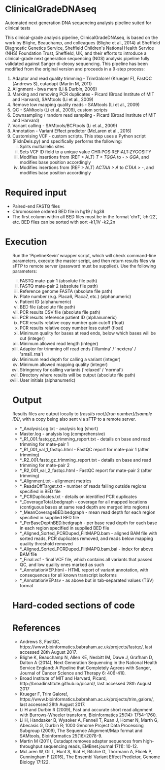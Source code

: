 # ClinicalGradeDNAseq
Automated next generation DNA sequencing analysis pipeline suited for clinical tests

This clinical-grade analysis pipeline, ClinicalGradeDNAseq, is based on the work by Blighe, Beauchamp, and colleagues (Blighe et al., 2014) at Sheffield Diagnostic Genetics Service, Sheffield Children's National Health Service (NHS) Foundation Trust, Sheffield, UK, and their efforts to introduce a clinical-grade next generation sequencing (NGS) analysis pipeline fully validated against Sanger di-deoxy sequencing.
This pipeline has been modified from the original version and proceeds in a 9-step process:
<ol type="1">
  <li>Adaptor and read quality trimming - TrimGalore! (Krueger F), FastQC (Andrews S), cutadapt (Martin M, 2011)</li>
<li>Alignment - bwa mem (Li & Durbin, 2009)</li>
<li>Marking and removing PCR duplicates - Picard (Broad Institute of MIT and Harvard), SAMtools (Li et al., 2009)</li>
<li>Remove low mapping quality reads - SAMtools (Li et al., 2009)</li>
<li>QC - SAMtools (Li et al., 2009), custom scripts</li>
<li>Downsampling / random read sampling - Picard (Broad Institute of MIT and Harvard)</li>
<li>Variant calling - SAMtools/BCFtools (Li et al., 2009)</li>
<li>Annotation - Variant Effect predictor (McLaren et al., 2016)</li>
<li>Customising VCF - custom scripts. This step uses a Python script (FixInDels.py) and specifically performs the following:
  <ol type="i">  
    <li>Splits multiallelic sites</li>
    <li>Sets VCF ID field to a unique value CHR:POS:REF:ALT:ZYGOSITY</li>
    <li>Modifies insertions from (REF > ALT) <i>T > TGGA</i> to <i>- > GGA</i>, and modifies base position accordingly</li>
    <li>Modifies insertions from (REF > ALT) <i>ACTAA > A</i> to <i>CTAA > -</i>, and modifies base position accordingly</li>
  </ol></li>
</ol>
      
<h1>Required input</h1>
<ul>
  <li>Paired-end FASTQ files</li>
<li>Chromosome ordered BED file in hg19 / hg38</li>
<li>The first column within all BED files must be in the format ‘chr1’, ‘chr22’, etc. BED files can be sorted with sort -k1,1V -k2,2n</li>
</ul>

<h1>Execution</h1>
<ol type="1">
Run the ‘PipelineKevin’ wrapper script, which will check command-line parameters, execute the master script, and then return results files via sFTP to remote server (password must be supplied). Use the following parameters:
<ol type="i"">
<li>FASTQ mate-pair 1 (absolute file path)</li>
<li>FASTQ mate-pair 2 (absolute file path)</li>
<li>Reference genome FASTA (absolute file path)</li>
<li>Plate number (e.g. Placa6, Placa7, etc.) (alphanumeric)</li>
<li>Patient ID (alphanumeric)</li>
<li>BED file (absolute file path)</li>
<li>PCR results CSV file (absolute file path)</li>
<li>PCR results reference patient ID (alphanumeric)</li>
<li>PCR results relative copy number gain cutoff (float)</li>
<li>PCR results relative copy number loss cutoff (float)</li>
<li>Minimum quality for bases at read ends, below which bases will be cut (integer)</li>
<li>Minimum allowed read length (integer)</li>
<li>Adaptor for trimming off read ends ('illumina' / 'nextera' / 'small_rna')</li>
<li>Minimum read depth for calling a variant (integer)</li>
<li>Minimum allowed mapping quality (integer)</li>
<li>Stringency for calling variants ('relaxed' / 'normal')</li>
<li>Directory where results will be output (absolute file path)</li>
<li>User initials (alphanumeric)</li>
             </ol>

<h1>Output</h1>
Results files are output locally to <i>[results root]/[run number]/[sample ID]/</i>, with a copy being also sent via sFTP to a remote server.
<ul>
  <li>*_AnalysisLog.txt - analysis log (short)</li>
<li>Master.log - analysis log (comprehensive)</li>
<li>*_R1_001.fastq.gz_trimming_report.txt - details on base and read trimming for mate-pair 1</li>
<li>*_R1_001_val_1_fastqc.html - FastQC report for mate-pair 1 (after trimming)</li>
<li>*_R2_001.fastq.gz_trimming_report.txt - details on base and read trimming for mate-pair 2</li>
<li>*_R2_001_val_2_fastqc.html - FastQC report for mate-pair 2 (after trimming)</li>
<li>*_Alignment.txt - alignment metrics</li>
<li>*_ReadsOffTarget.txt - number of reads falling outside regions specified in BED file</li>
<li>*_PCRDuplicates.txt - details on identified PCR duplicates</li>
<li>*_CoverageTotal.bedgraph - coverage for all mapped locations (contiguous bases at same read depth are merged into regions)</li>
<li>*_MeanCoverageBED.bedgraph - mean read depth for each region specified in supplied BED file</li>
<li>*_PerBaseDepthBED.bedgraph - per base read depth for each base in each region specified in supplied BED file</li>
<li>*_Aligned_Sorted_PCRDuped_FiltMAPQ.bam - aligned BAM file with sorted reads, PCR duplicates removed, and reads below mapping quality threshold removed</li>
<li>*_Aligned_Sorted_PCRDuped_FiltMAPQ.bam.bai - index for above BAM file</li>
<li>*_Final.vcf - final VCF file, which contains all variants that passed QC, and low quality ones marked as such</li>
<li>*_AnnotationVEP.html - HTML report of variant annotation, with consequences for all known transcript isoforms</li>
<li>*_AnnotationVEP.tsv - as above but in tab-separated values (TSV) format</li>
</ul>

<h1>Hard-coded sections of code</h1>


<h1>References</h1>
<ul>
  <li>Andrews S, FastQC, https://www.bioinformatics.babraham.ac.uk/projects/fastqc/, last accessed 28th August 2017.</li>
<li>Blighe K, Beauchamp N, Allen KE, Nesbitt IM, Dawe J, Grafham D, Dalton A (2014), Next Generation Sequencing in the National Health Service England: A Pipeline that Completely Agrees with Sanger, Journal of Cancer Science and Therapy 6: 406-410.</li>
<li>Broad Institute of MIT and Harvard, Picard, http://broadinstitute.github.io/picard/, last accessed 28th August 2017</li>
<li>Krueger F, Trim Galore!, https://www.bioinformatics.babraham.ac.uk/projects/trim_galore/, last accessed 28th August 2017.</li>
<li>Li  H and Durbin R (2009), Fast and accurate short read alignment with Burrows-Wheeler transform, Bioinformatics 25(14): 1754–1760.</li>
<li>Li H, Handsaker B, Wysoker A, Fennell T, Ruan J, Homer N, Marth G, Abecasis G, Durbin R; 1000 Genome Project Data Processing Subgroup (2009), The Sequence Alignment/Map format and SAMtools, Bioinformatics 25(16):2078-9.</li>
<li>Martin M (2011), Cutadapt removes adapter sequences from high-throughput sequencing reads, EMBnet.journal 17(1): 10-12.</li>
<li>McLaren W, Gil L, Hunt S, Riat H, Ritchie G, Thormann A, Flicek P, Cunningham F (2016), The Ensembl Variant Effect Predictor, Genome Biology 17:122.</li>
</ul>
